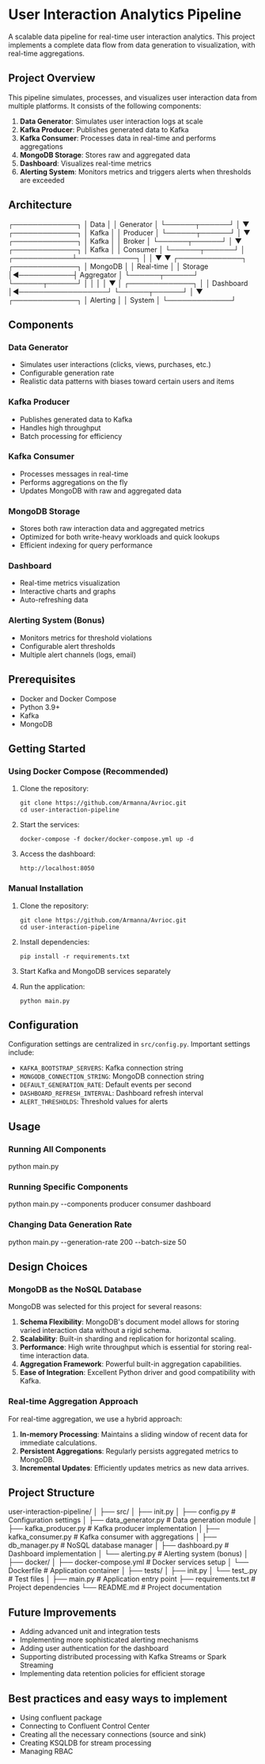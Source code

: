 # User Interaction Analytics Pipeline

A scalable data pipeline for real-time user interaction analytics. This project implements a complete data flow from data generation to visualization, with real-time aggregations.

## Project Overview

This pipeline simulates, processes, and visualizes user interaction data from multiple platforms. It consists of the following components:

1. **Data Generator**: Simulates user interaction logs at scale
2. **Kafka Producer**: Publishes generated data to Kafka
3. **Kafka Consumer**: Processes data in real-time and performs aggregations
4. **MongoDB Storage**: Stores raw and aggregated data
5. **Dashboard**: Visualizes real-time metrics
6. **Alerting System**: Monitors metrics and triggers alerts when thresholds are exceeded

## Architecture 

┌─────────────┐
│ Data │
│ Generator │
└──────┬──────┘
│
▼
┌─────────────┐
│ Kafka │
│ Producer │
└──────┬──────┘
│
▼
┌─────────────┐
│ Kafka │
│ Broker │
└──────┬──────┘
│
▼
┌─────────────┐
│ Kafka │
│ Consumer │
└──────┬──────┘
│
┌────────────┴────────────┐
│ │
▼ ▼
┌─────────────┐ ┌─────────────┐
│ MongoDB │ │ Real-time │
│ Storage │◄───────────┤ Aggregator │
└──────┬──────┘ └──────┬──────┘
│ │
│ │
▼ │
┌─────────────┐ │
│ Dashboard │◄──────────────────┘
└──────┬──────┘
│
▼
┌─────────────┐
│ Alerting │
│ System │
└─────────────┘



## Components

### Data Generator

- Simulates user interactions (clicks, views, purchases, etc.)
- Configurable generation rate
- Realistic data patterns with biases toward certain users and items

### Kafka Producer

- Publishes generated data to Kafka
- Handles high throughput
- Batch processing for efficiency

### Kafka Consumer

- Processes messages in real-time
- Performs aggregations on the fly
- Updates MongoDB with raw and aggregated data

### MongoDB Storage

- Stores both raw interaction data and aggregated metrics
- Optimized for both write-heavy workloads and quick lookups
- Efficient indexing for query performance

### Dashboard

- Real-time metrics visualization
- Interactive charts and graphs
- Auto-refreshing data

### Alerting System (Bonus)

- Monitors metrics for threshold violations
- Configurable alert thresholds
- Multiple alert channels (logs, email)

## Prerequisites

- Docker and Docker Compose
- Python 3.9+
- Kafka
- MongoDB

## Getting Started

### Using Docker Compose (Recommended)

1. Clone the repository:
   ```
   git clone https://github.com/Armanna/Avrioc.git
   cd user-interaction-pipeline
   ```

2. Start the services:
   ```
   docker-compose -f docker/docker-compose.yml up -d
   ```

3. Access the dashboard:
   ```
   http://localhost:8050
   ```

### Manual Installation

1. Clone the repository:
   ```
   git clone https://github.com/Armanna/Avrioc.git
   cd user-interaction-pipeline
   ```

2. Install dependencies:
   ```
   pip install -r requirements.txt
   ```

3. Start Kafka and MongoDB services separately

4. Run the application:
   ```
   python main.py
   ```

## Configuration

Configuration settings are centralized in `src/config.py`. Important settings include:

- `KAFKA_BOOTSTRAP_SERVERS`: Kafka connection string
- `MONGODB_CONNECTION_STRING`: MongoDB connection string
- `DEFAULT_GENERATION_RATE`: Default events per second
- `DASHBOARD_REFRESH_INTERVAL`: Dashboard refresh interval
- `ALERT_THRESHOLDS`: Threshold values for alerts

## Usage

### Running All Components

python main.py

### Running Specific Components

python main.py --components producer consumer dashboard


### Changing Data Generation Rate


python main.py --generation-rate 200 --batch-size 50



## Design Choices

### MongoDB as the NoSQL Database

MongoDB was selected for this project for several reasons:

1. **Schema Flexibility**: MongoDB's document model allows for storing varied interaction data without a rigid schema.
2. **Scalability**: Built-in sharding and replication for horizontal scaling.
3. **Performance**: High write throughput which is essential for storing real-time interaction data.
4. **Aggregation Framework**: Powerful built-in aggregation capabilities.
5. **Ease of Integration**: Excellent Python driver and good compatibility with Kafka.

### Real-time Aggregation Approach

For real-time aggregation, we use a hybrid approach:

1. **In-memory Processing**: Maintains a sliding window of recent data for immediate calculations.
2. **Persistent Aggregations**: Regularly persists aggregated metrics to MongoDB.
3. **Incremental Updates**: Efficiently updates metrics as new data arrives.

## Project Structure


user-interaction-pipeline/
│
├── src/
│ ├── init.py
│ ├── config.py # Configuration settings
│ ├── data_generator.py # Data generation module
│ ├── kafka_producer.py # Kafka producer implementation
│ ├── kafka_consumer.py # Kafka consumer with aggregations
│ ├── db_manager.py # NoSQL database manager
│ ├── dashboard.py # Dashboard implementation
│ └── alerting.py # Alerting system (bonus)
│
├── docker/
│ ├── docker-compose.yml # Docker services setup
│ └── Dockerfile # Application container
│
├── tests/
│ ├── init.py
│ └── test_.py # Test files
│
├── main.py # Application entry point
├── requirements.txt # Project dependencies
└── README.md # Project documentation



## Future Improvements

- Adding advanced unit and integration tests
- Implementing more sophisticated alerting mechanisms
- Adding user authentication for the dashboard
- Supporting distributed processing with Kafka Streams or Spark Streaming
- Implementing data retention policies for efficient storage

## Best practices and easy ways to implement

- Using confluent package
- Connecting to Confluent Control Center
- Creating all the necessary connections (source and sink)
- Creating KSQLDB for stream processing
- Managing RBAC


